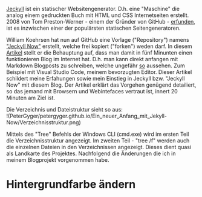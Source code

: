 [Jeckyll](https://jekyllrb.com) ist ein statischer Websitengenerator. D.h. eine "Maschine" die analog einem gedruckten Buch mit HTML und CSS Internetseiten erstellt. 2008 von Tom Preston-Werner - einem der Gründer von GitHub - [erfunden](https://en.wikipedia.org/wiki/Jekyll_(software)), ist es inzwischen einer der populärsten statischen Seitengeneratoren.  

William Koehrsen hat nun auf GitHub eine Vorlage ("Repository") namens ["Jeckyll Now"](https://github.com/barryclark/jekyll-now) erstellt, welche frei kopiert ("forken") weden darf. In diesem [Artikel](https://towardsdatascience.com/five-minutes-to-your-own-website-fd0b43cbd886) stellt er die Behauptung auf, dass man damit in fünf Minunten einen funktionieren Blog im Internet hat. D.h. man kann direkt anfangen mit Markdown Blogposts zu schreiben, welche ungefähr [so](http://www.jekyllnow.com) aussehen. Zum Beispiel mit Visual Studio Code, meinem bevorzugten Editor. Dieser Artikel schildert meine Erfahungen sowie mein Einstieg in Jeckyll bzw. "Jeckyll Now" mit diesem Blog. Der Artikel erklärt das Vorgehen genügend detailiert, so das jemand mit Browsern und Webintefaces vertraut ist, innert 20 Minuten am Ziel ist.  

Die Verzeichnis und Dateistruktur sieht so aus:  
!(PeterGyger/petergyger.github.io/Ein_neuer_Anfang_mit_Jekyll-Now/Verzeichnisstruktur.png)  

Mittels des "Tree" Befehls der Windows CLI (cmd.exe) wird im ersten Teil die Verzeichnisstruktur angezeigt. Im zweiten Teil - "tree /f" werden auch die einzelnen Dateien in den Verzeichnissen angezeigt.  Dieses dient quasi als Landkarte des Projektes. Nachfolgend die Änderungen die ich in meinem Blogprojekt vorgenommen habe.

# Hintergrundfarbe ändern


